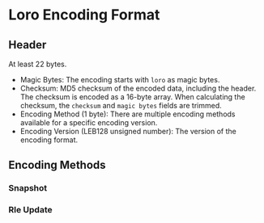 # Loro Encoding Format

## Header

At least 22 bytes.

- Magic Bytes: The encoding starts with `loro` as magic bytes.
- Checksum: MD5 checksum of the encoded data, including the header. The checksum is encoded as a 16-byte array. When calculating the checksum, the `checksum` and `magic bytes` fields are trimmed.
- Encoding Method (1 byte): There are multiple encoding methods available for a specific encoding version.
- Encoding Version (LEB128 unsigned number): The version of the encoding format.

## Encoding Methods

### Snapshot

### Rle Update

